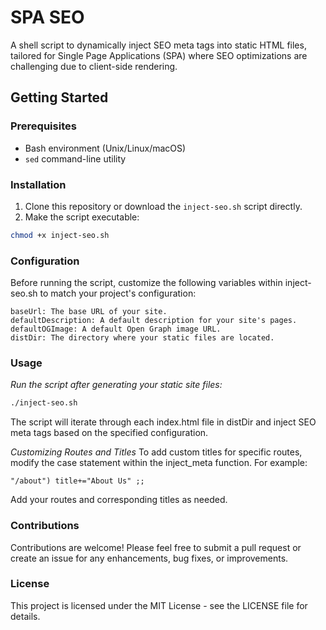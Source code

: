 # SPA SEO

A shell script to dynamically inject SEO meta tags into static HTML files, tailored for Single Page Applications (SPA) where SEO optimizations are challenging due to client-side rendering.

## Getting Started

### Prerequisites

- Bash environment (Unix/Linux/macOS)
- `sed` command-line utility

### Installation

1. Clone this repository or download the `inject-seo.sh` script directly.
2. Make the script executable:
```bash
chmod +x inject-seo.sh
```


### Configuration
Before running the script, customize the following variables within inject-seo.sh to match your project's configuration:

```shell
baseUrl: The base URL of your site.
defaultDescription: A default description for your site's pages.
defaultOGImage: A default Open Graph image URL.
distDir: The directory where your static files are located.
```

### Usage
*Run the script after generating your static site files:*

```bash
./inject-seo.sh
```

The script will iterate through each index.html file in distDir and inject SEO meta tags based on the specified configuration.

*Customizing Routes and Titles*
To add custom titles for specific routes, modify the case statement within the inject_meta function. For example:

```shell
"/about") title+="About Us" ;;
```

Add your routes and corresponding titles as needed.

### Contributions
Contributions are welcome! Please feel free to submit a pull request or create an issue for any enhancements, bug fixes, or improvements.

### License
This project is licensed under the MIT License - see the LICENSE file for details.